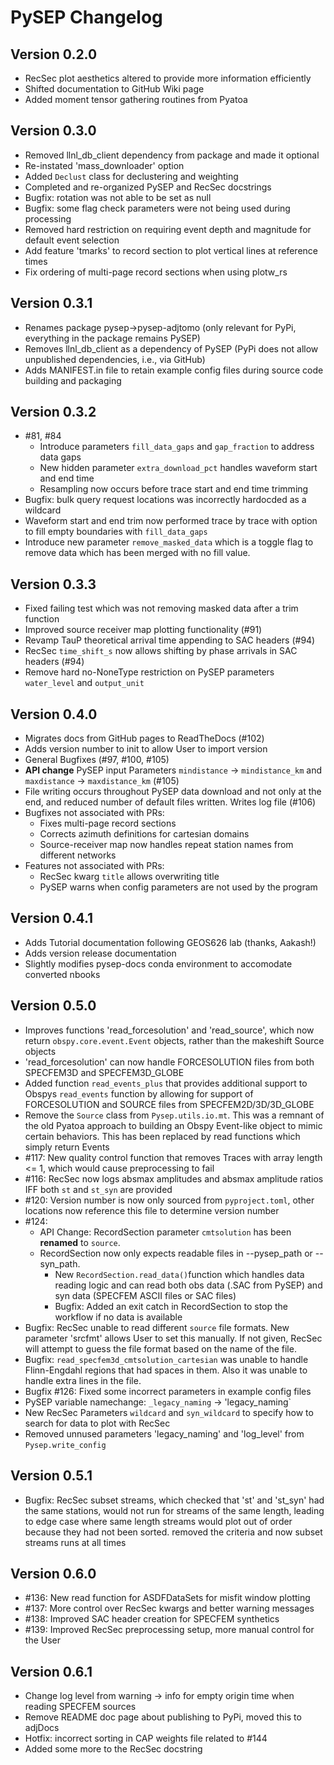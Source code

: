 # PySEP Changelog

## Version 0.2.0 

- RecSec plot aesthetics altered to provide more information efficiently  
- Shifted documentation to GitHub Wiki page
- Added moment tensor gathering routines from Pyatoa

## Version 0.3.0 

- Removed llnl_db_client dependency from package and made it optional 
- Re-instated 'mass_downloader' option 
- Added `Declust` class for declustering and weighting
- Completed and re-organized PySEP and RecSec docstrings 
- Bugfix: rotation was not able to be set as null 
- Bugfix: some flag check parameters were not being used during processing
- Removed hard restriction on requiring event depth and magnitude for default event selection
- Add feature 'tmarks' to record section to plot vertical lines at reference times
- Fix ordering of multi-page record sections when using plotw_rs 

## Version 0.3.1 

- Renames package pysep->pysep-adjtomo (only relevant for PyPi, everything in the package remains PySEP)
- Removes llnl_db_client as a dependency of PySEP (PyPi does not allow unpublished dependencies, i.e., via GitHub)
- Adds MANIFEST.in file to retain example config files during source code building and packaging


## Version 0.3.2 

- \#81, \#84
	- Introduce parameters `fill_data_gaps` and `gap_fraction` to address data gaps
	- New hidden parameter `extra_download_pct` handles waveform start and end time 
	- Resampling now occurs before trace start and end time trimming
- Bugfix: bulk query request locations was incorrectly hardocded as a wildcard
- Waveform start and end trim now performed trace by trace with option to fill
  empty boundaries with `fill_data_gaps`
- Introduce new parameter `remove_masked_data` which is a toggle flag to remove
  data which has been merged with no fill value. 

## Version 0.3.3 

- Fixed failing test which was not removing masked data after a trim function
- Improved source receiver map plotting functionality (#91)
- Revamp TauP theoretical arrival time appending to SAC headers (#94)
- RecSec `time_shift_s` now allows shifting by phase arrivals in SAC headers (#94)
- Remove hard no-NoneType restriction on PySEP parameters `water_level` and `output_unit`


## Version 0.4.0 

- Migrates docs from GitHub pages to ReadTheDocs (#102)
- Adds version number to init to allow User to import version
- General Bugfixes (#97, #100, #105)
- **API change** PySEP input Parameters `mindistance` -> `mindistance_km` and 
  `maxdistance` -> `maxdistance_km` (#105)
- File writing occurs throughout PySEP data download and not only at the end,
  and reduced number of default files written. Writes log file (#106)
- Bugfixes not associated with PRs:
  - Fixes multi-page record sections
  - Corrects azimuth definitions for cartesian domains
  - Source-receiver map now handles repeat station names from different networks
- Features not associated with PRs:
  - RecSec kwarg `title` allows overwriting title
  - PySEP warns when config parameters are not used by the program


## Version 0.4.1 
- Adds Tutorial documentation following GEOS626 lab (thanks, Aakash!)
- Adds version release documentation
- Slightly modifies pysep-docs conda environment to accomodate converted nbooks


## Version 0.5.0 
- Improves functions 'read_forcesolution' and 'read_source', which now return
  `obspy.core.event.Event` objects, rather than the makeshift Source objects 
- 'read_forcesolution' can now handle FORCESOLUTION files from both SPECFEM3D
  and SPECFEM3D_GLOBE
- Added function `read_events_plus` that provides additional support to 
  Obspys `read_events` function by allowing for support of FORCESOLUTION and
  SOURCE files from SPECFEM2D/3D/3D_GLOBE
- Remove the `Source` class from `Pysep.utils.io.mt`. This was a remnant of the
  old Pyatoa approach to building an Obspy Event-like object to mimic certain
  behaviors. This has been replaced by read functions which simply return Events
- #117: New quality control function that removes Traces with array length <= 1,
  which would cause preprocessing to fail
- #116: RecSec now logs absmax amplitudes and absmax amplitude ratios IFF both
  `st` and `st_syn` are provided
- #120: Version number is now only sourced from `pyproject.toml`, other 
  locations now reference this file to determine version number
- #124:
  - API Change: RecordSection parameter `cmtsolution` has been **renamed** to 
	`source`. 
  - RecordSection now only expects readable files in  --pysep_path or 
	--syn_path.
	- New `RecordSection.read_data()`function which handles data reading logic 
	and can read both obs data (.SAC from PySEP) and syn data 
	(SPECFEM ASCII files or SAC files)
	- Bugfix: Added an exit catch in RecordSection to stop the workflow if no 
	data is available
- Bugfix: RecSec unable to read different `source` file formats. New parameter
  'srcfmt' allows User to set this manually. If not given, RecSec will attempt
  to guess the file format based on the name of the file.
- Bugfix: `read_specfem3d_cmtsolution_cartesian` was unable to handle 
	Flinn-Engdahl regions that had spaces in them. Also it was unable to 
	handle extra lines in the file. 
- Bugfix #126: Fixed some incorrect parameters in example config files
- PySEP variable namechange: `_legacy_naming` -> 'legacy_naming`
- New RecSec Parameters `wildcard` and `syn_wildcard` to specify how to 
	search for data to plot with RecSec
- Removed unnused parameters 'legacy_naming' and 'log_level' from 
	`Pysep.write_config`


## Version 0.5.1

- Bugfix: RecSec subset streams, which checked that 'st' and 'st_syn' had the same stations, would not run for streams of the same length, leading to edge case where same length streams would plot out of order because they had not been sorted. removed the criteria and now subset streams runs at all times


## Version 0.6.0

- #136: New read function for ASDFDataSets for misfit window plotting
- #137: More control over RecSec kwargs and better warning messages
- #138: Improved SAC header creation for SPECFEM synthetics
- #139: Improved RecSec preprocessing setup, more manual control for the User 

## Version 0.6.1

- Change log level from warning -> info for empty origin time when reading SPECFEM sources
- Remove README doc page about publishing to PyPi, moved this to adjDocs
- Hotfix: incorrect sorting in CAP weights file related to #144
- Added some more to the RecSec docstring
